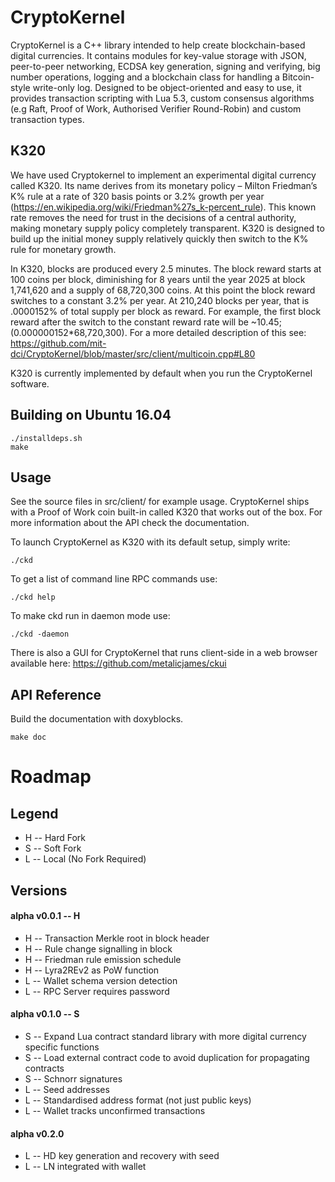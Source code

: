 CryptoKernel
============

CryptoKernel is a C++ library intended to help create blockchain-based digital currencies. It contains modules for key-value storage with JSON, peer-to-peer networking, ECDSA key generation, signing and verifying, big number operations, logging and a blockchain class for handling a Bitcoin-style write-only log. Designed to be object-oriented and easy to use, it provides transaction scripting with Lua 5.3, custom consensus algorithms (e.g Raft, Proof of Work, Authorised Verifier Round-Robin) and custom transaction types. 

K320
------------------------
We have used Cryptokernel to implement an experimental digital currency called K320. Its name derives from its monetary policy – Milton Friedman’s K% rule at a rate of 320 basis points or 3.2% growth per year (https://en.wikipedia.org/wiki/Friedman%27s_k-percent_rule). This known rate removes the need for trust in the decisions of a central authority, making monetary supply policy completely transparent. K320 is designed to build up the initial money supply relatively quickly then switch to the K% rule for monetary growth. 

In K320, blocks are produced every 2.5 minutes. The block reward starts at 100 coins per block, diminishing for 8 years until the year 2025 at block 1,741,620 and a supply of 68,720,300 coins. At this point the block reward switches to a constant 3.2% per year. At 210,240 blocks per year, that is .0000152% of total supply per block as reward. For example, the first block reward after the switch to the constant reward rate will be ~10.45; (0.000000152*68,720,300). For a more detailed description of this see: https://github.com/mit-dci/CryptoKernel/blob/master/src/client/multicoin.cpp#L80

K320 is currently implemented by default when you run the CryptoKernel software.

Building on Ubuntu 16.04
------------------------

```
./installdeps.sh
make
```

Usage
-----
See the source files in src/client/ for example usage. CryptoKernel ships with a Proof of Work coin built-in called K320 that works out of the box. For more information about the API check the documentation.

To launch CryptoKernel as K320 with its default setup, simply write:

```
./ckd
```

To get a list of command line RPC commands use:
```
./ckd help
```

To make ckd run in daemon mode use:
```
./ckd -daemon
```

There is also a GUI for CryptoKernel that runs client-side in a web browser available here: https://github.com/metalicjames/ckui

API Reference
-------------

Build the documentation with doxyblocks.
```
make doc
```

Roadmap
===

## Legend

   - H -- Hard Fork
   - S -- Soft Fork
   - L -- Local (No Fork Required)

## Versions
#### alpha v0.0.1 -- H
- H -- Transaction Merkle root in block header
- H -- Rule change signalling in block
- H -- Friedman rule emission schedule
- H -- Lyra2REv2 as PoW function 
- L -- Wallet schema version detection
- L -- RPC Server requires password
    
#### alpha v0.1.0 -- S 
- S -- Expand Lua contract standard library with more
digital currency specific functions
- S -- Load external contract code to avoid duplication
for propagating contracts
- S -- Schnorr signatures
- L -- Seed addresses
- L -- Standardised address format (not just public keys)
- L -- Wallet tracks unconfirmed transactions

#### alpha v0.2.0
- L -- HD key generation and recovery with seed
- L -- LN integrated with wallet
